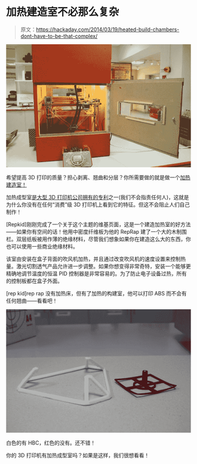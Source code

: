 # 加热建造室不必那么复杂

> 原文：<https://hackaday.com/2014/03/19/heated-build-chambers-dont-have-to-be-that-complex/>

![800px-HBC_open_door_view](img/f3c515c1c42eaa828d0b78f650c2f97b.png)

希望提高 3D 打印的质量？担心剥离、翘曲和分层？你所需要做的就是做一个[加热建造室！](http://reprap.org/wiki/Heated_Build_Chamber)

加热成型室[是大型 3D 打印机公司拥有的专利](http://hackaday.com/2013/09/11/3d-printering-key-patents/)之一(我们不会指责任何人)，这就是为什么你没有在任何“消费”级 3D 打印机上看到它的特征。但这不会阻止人们自己制作！

[Repkid]刚刚完成了一个关于这个主题的维基页面，这是一个建造加热室的好方法——如果你有空间的话！他用中密度纤维板为他的 RepRap 建了一个大的木制围栏。双层纸板被用作薄的绝缘材料，尽管我们想象如果你在建造这么大的东西，你也可以使用一些商业绝缘材料。

该室由安装在盒子背面的吹风机加热，并且通过改变吹风机的速度设置来控制热量。激光切割透气产品允许进一步调整。如果你想变得非常奇特，安装一个能够更精确地调节温度的恒温 PID 控制器是非常容易的。为了防止电子设备过热，所有的控制板都在盒子外面。

[rep kid]rep rap 没有加热床，但有了加热的构建室，他可以打印 ABS 而不会有任何翘曲——看看吧！

![800px-HBC_result1](img/60d2555634acea160cce7243c650db1f.png)

白色的有 HBC，红色的没有。还不错！

你的 3D 打印机有加热成型室吗？如果是这样，我们很想看看！